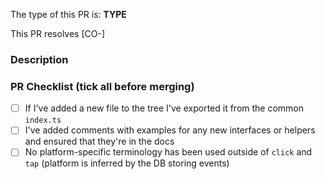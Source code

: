 The type of this PR is: **TYPE**

<!-- Bugfix/Feature/Enhancement/Documentation -->

<!-- If applicable, write the Jira ticket number in square brackets e.g. `[CO-434]`
     The Jira integration will turn it into a clickable link for you. -->

This PR resolves [CO-]

### Description

<!-- Implementation description -->

### PR Checklist (tick all before merging)

<!-- 💡 This checklist is experimental. #cohesion warmly welcomes any feedback about the list or how it impacts your workflow -->

- [ ] If I've added a new file to the tree I've exported it from the common `index.ts`
- [ ] I've added comments with examples for any new interfaces or helpers and ensured that they're in the docs 
- [ ] No platform-specific terminology has been used outside of `click` and `tap` (platform is inferred by the DB storing events)
